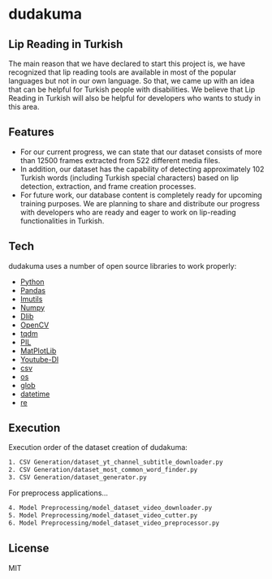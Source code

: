 # dudakuma
## Lip Reading in Turkish

The main reason that we have declared to start this project is, we have
recognized that lip reading tools are available in most of the popular
languages but not in our own language. So that, we came up with an idea
that can be helpful for Turkish people with disabilities. We believe that Lip
Reading in Turkish will also be helpful for developers who wants to study
in this area.

## Features

- For our current progress, we can state that our dataset consists of more than 12500 frames extracted from 522 different media files. 
- In addition, our dataset has the capability of detecting approximately 102 Turkish words (including Turkish special characters) based on lip detection, extraction, and frame creation processes. 
- For future work, our database content is completely ready for upcoming training purposes. We are planning to share and distribute our progress with developers who are ready and eager to work on lip-reading functionalities in Turkish.

## Tech

dudakuma uses a number of open source libraries to work properly:

- [Python] 
- [Pandas]
- [Imutils]
- [Numpy]
- [Dlib]
- [OpenCV]
- [tqdm]
- [PIL]
- [MatPlotLib]
- [Youtube-Dl]
- [csv]
- [os]
- [glob]
- [datetime]
- [re]

## Execution

Execution order of the dataset creation of dudakuma:

```sh
1. CSV Generation/dataset_yt_channel_subtitle_downloader.py
2. CSV Generation/dataset_most_common_word_finder.py
3. CSV Generation/dataset_generator.py
```

For preprocess applications...

```sh
4. Model Preprocessing/model_dataset_video_downloader.py
5. Model Preprocessing/model_dataset_video_cutter.py
6. Model Preprocessing/model_dataset_video_preprocessor.py
```

## License

MIT


   [os]: <https://docs.python.org/3/library/os.html>
   [git-repo-url]: <https://github.com/tunacinsoy/dudakuma.git>
   [os]: <http://daringfireball.net>
   [csv]: <https://docs.python.org/3/library/csv.html>
   [Youtube-DL]: <https://youtube-dl.org/>
   [MatPlotLib]: <https://matplotlib.org/>
   [PIL]: <https://pillow.readthedocs.io/en/stable/>
   [tqdm]: <https://tqdm.github.io/>
   [OpenCV]: <https://pypi.org/project/opencv-python/>
   [Dlib]: <http://dlib.net/>
   [Numpy]: <https://numpy.org/>
   [Imutils]: <https://pypi.org/project/imutils/>
   [Python]: <https://www.python.org/>
   [Pandas]: <https://pandas.pydata.org/>
   [Glob]: <https://docs.python.org/3/library/glob.html>
   [datetime]: <https://docs.python.org/3/library/datetime.html>
   [re]: <https://docs.python.org/3/library/re.html>
   [Glob]: <https://docs.python.org/3/library/glob.html>
   
